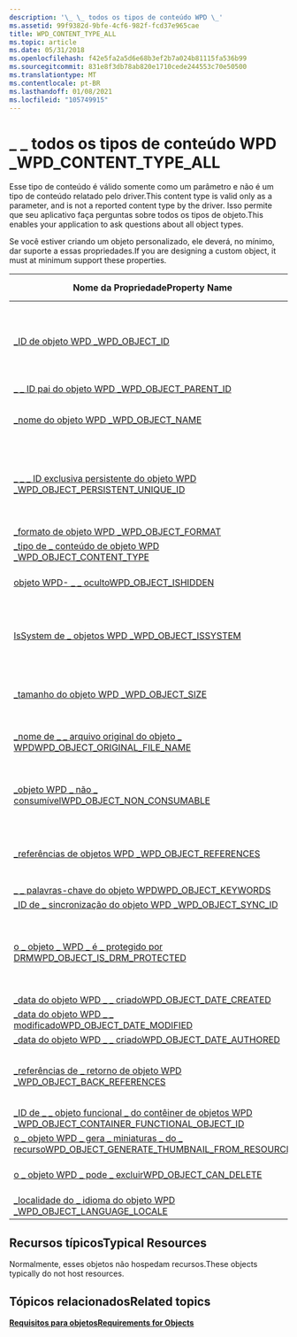 ```yaml
---
description: '\_ \_ todos os tipos de conteúdo WPD \_'
ms.assetid: 99f9382d-9bfe-4cf6-982f-fcd37e965cae
title: WPD_CONTENT_TYPE_ALL
ms.topic: article
ms.date: 05/31/2018
ms.openlocfilehash: f42e5fa2a5d6e68b3ef2b7a024b81115fa536b99
ms.sourcegitcommit: 831e8f3db78ab820e1710cede244553c70e50500
ms.translationtype: MT
ms.contentlocale: pt-BR
ms.lasthandoff: 01/08/2021
ms.locfileid: "105749915"
---
```

# <a name="wpd_content_type_all"></a><span data-ttu-id="e1ca3-103">\_ \_ todos os tipos de conteúdo WPD \_</span><span class="sxs-lookup"><span data-stu-id="e1ca3-103">WPD\_CONTENT\_TYPE\_ALL</span></span>

<span data-ttu-id="e1ca3-104">Esse tipo de conteúdo é válido somente como um parâmetro e não é um tipo de conteúdo relatado pelo driver.</span><span class="sxs-lookup"><span data-stu-id="e1ca3-104">This content type is valid only as a parameter, and is not a reported content type by the driver.</span></span> <span data-ttu-id="e1ca3-105">Isso permite que seu aplicativo faça perguntas sobre todos os tipos de objeto.</span><span class="sxs-lookup"><span data-stu-id="e1ca3-105">This enables your application to ask questions about all object types.</span></span>

<span data-ttu-id="e1ca3-106">Se você estiver criando um objeto personalizado, ele deverá, no mínimo, dar suporte a essas propriedades.</span><span class="sxs-lookup"><span data-stu-id="e1ca3-106">If you are designing a custom object, it must at minimum support these properties.</span></span>



| <span data-ttu-id="e1ca3-107">Nome da Propriedade</span><span class="sxs-lookup"><span data-stu-id="e1ca3-107">Property Name</span></span>                                                                                                         | <span data-ttu-id="e1ca3-108">Obrigatório ou opcional</span><span class="sxs-lookup"><span data-stu-id="e1ca3-108">Required or Optional</span></span>                                                               |
|-----------------------------------------------------------------------------------------------------------------------|------------------------------------------------------------------------------------|
| [<span data-ttu-id="e1ca3-109">\_ID de objeto WPD \_</span><span class="sxs-lookup"><span data-stu-id="e1ca3-109">WPD\_OBJECT\_ID</span></span>](object-properties.md)                                                                | <span data-ttu-id="e1ca3-110">Obrigatório, somente leitura.</span><span class="sxs-lookup"><span data-stu-id="e1ca3-110">Required, read-only.</span></span> <span data-ttu-id="e1ca3-111">Um cliente não pode definir essa propriedade, mesmo no momento da criação.</span><span class="sxs-lookup"><span data-stu-id="e1ca3-111">A client cannot set this property, even at creation time.</span></span>     |
| [<span data-ttu-id="e1ca3-112">\_ \_ ID pai do objeto WPD \_</span><span class="sxs-lookup"><span data-stu-id="e1ca3-112">WPD\_OBJECT\_PARENT\_ID</span></span>](object-properties.md)                                                 | <span data-ttu-id="e1ca3-113">Obrigatórios.</span><span class="sxs-lookup"><span data-stu-id="e1ca3-113">Required.</span></span>                                                                          |
| [<span data-ttu-id="e1ca3-114">\_nome do objeto WPD \_</span><span class="sxs-lookup"><span data-stu-id="e1ca3-114">WPD\_OBJECT\_NAME</span></span>](object-properties.md)                                                            | <span data-ttu-id="e1ca3-115">Necessário se o objeto representar um arquivo.</span><span class="sxs-lookup"><span data-stu-id="e1ca3-115">Required if the object represents a file.</span></span>                                          |
| [<span data-ttu-id="e1ca3-116">\_ \_ \_ ID exclusiva persistente do objeto WPD \_</span><span class="sxs-lookup"><span data-stu-id="e1ca3-116">WPD\_OBJECT\_PERSISTENT\_UNIQUE\_ID</span></span>](object-properties.md)                          | <span data-ttu-id="e1ca3-117">Obrigatório, somente leitura.</span><span class="sxs-lookup"><span data-stu-id="e1ca3-117">Required, read-only.</span></span> <span data-ttu-id="e1ca3-118">Um cliente não pode definir essa propriedade, mesmo no momento da criação.</span><span class="sxs-lookup"><span data-stu-id="e1ca3-118">A client cannot set this property, even at creation time.</span></span>     |
| [<span data-ttu-id="e1ca3-119">\_formato de objeto WPD \_</span><span class="sxs-lookup"><span data-stu-id="e1ca3-119">WPD\_OBJECT\_FORMAT</span></span>](object-properties.md)                                                        | <span data-ttu-id="e1ca3-120">Obrigatórios.</span><span class="sxs-lookup"><span data-stu-id="e1ca3-120">Required.</span></span>                                                                          |
| [<span data-ttu-id="e1ca3-121">\_tipo de \_ conteúdo de objeto WPD \_</span><span class="sxs-lookup"><span data-stu-id="e1ca3-121">WPD\_OBJECT\_CONTENT\_TYPE</span></span>](object-properties.md)                                           | <span data-ttu-id="e1ca3-122">Obrigatórios.</span><span class="sxs-lookup"><span data-stu-id="e1ca3-122">Required.</span></span>                                                                          |
| [<span data-ttu-id="e1ca3-123">objeto WPD- \_ \_ oculto</span><span class="sxs-lookup"><span data-stu-id="e1ca3-123">WPD\_OBJECT\_ISHIDDEN</span></span>](object-properties.md)                                                    | <span data-ttu-id="e1ca3-124">Necessário se o objeto estiver oculto.</span><span class="sxs-lookup"><span data-stu-id="e1ca3-124">Required if the object is hidden.</span></span>                                                  |
| [<span data-ttu-id="e1ca3-125">IsSystem de \_ objetos WPD \_</span><span class="sxs-lookup"><span data-stu-id="e1ca3-125">WPD\_OBJECT\_ISSYSTEM</span></span>](object-properties.md)                                                    | <span data-ttu-id="e1ca3-126">Obrigatório se o objeto for um objeto do sistema (representa um arquivo do sistema).</span><span class="sxs-lookup"><span data-stu-id="e1ca3-126">Required if the object is a system object (represents a system file).</span></span>              |
| [<span data-ttu-id="e1ca3-127">\_tamanho do objeto WPD \_</span><span class="sxs-lookup"><span data-stu-id="e1ca3-127">WPD\_OBJECT\_SIZE</span></span>](object-properties.md)                                                            | <span data-ttu-id="e1ca3-128">Necessário se o objeto tiver pelo menos um recurso.</span><span class="sxs-lookup"><span data-stu-id="e1ca3-128">Required if the object has at least one resource.</span></span>                                  |
| [<span data-ttu-id="e1ca3-129">\_nome de \_ \_ arquivo original do objeto \_ WPD</span><span class="sxs-lookup"><span data-stu-id="e1ca3-129">WPD\_OBJECT\_ORIGINAL\_FILE\_NAME</span></span>](object-properties.md)                              | <span data-ttu-id="e1ca3-130">Necessário se o objeto representar um arquivo.</span><span class="sxs-lookup"><span data-stu-id="e1ca3-130">Required if the object represents a file.</span></span>                                          |
| [<span data-ttu-id="e1ca3-131">\_objeto WPD \_ não \_ consumível</span><span class="sxs-lookup"><span data-stu-id="e1ca3-131">WPD\_OBJECT\_NON\_CONSUMABLE</span></span>](object-properties.md)                                       | <span data-ttu-id="e1ca3-132">Recomendado se o objeto não for destinada ao consumo pelo dispositivo.</span><span class="sxs-lookup"><span data-stu-id="e1ca3-132">Recommended if the object is not meant for consumption by the device.</span></span>              |
| [<span data-ttu-id="e1ca3-133">\_referências de objetos WPD \_</span><span class="sxs-lookup"><span data-stu-id="e1ca3-133">WPD\_OBJECT\_REFERENCES</span></span>](object-properties.md)                                                | <span data-ttu-id="e1ca3-134">Obrigatório se o objeto tiver referências a outros objetos.</span><span class="sxs-lookup"><span data-stu-id="e1ca3-134">Required if the object has references to other objects.</span></span>                            |
| [<span data-ttu-id="e1ca3-135">\_ \_ palavras-chave do objeto WPD</span><span class="sxs-lookup"><span data-stu-id="e1ca3-135">WPD\_OBJECT\_KEYWORDS</span></span>](object-properties.md)                                                    | <span data-ttu-id="e1ca3-136">Opcional.</span><span class="sxs-lookup"><span data-stu-id="e1ca3-136">Optional.</span></span>                                                                          |
| [<span data-ttu-id="e1ca3-137">\_ID de \_ sincronização do objeto WPD \_</span><span class="sxs-lookup"><span data-stu-id="e1ca3-137">WPD\_OBJECT\_SYNC\_ID</span></span>](object-properties.md)                                                     | <span data-ttu-id="e1ca3-138">Opcional.</span><span class="sxs-lookup"><span data-stu-id="e1ca3-138">Optional.</span></span>                                                                          |
| [<span data-ttu-id="e1ca3-139">o \_ objeto \_ WPD \_ é \_ protegido por DRM</span><span class="sxs-lookup"><span data-stu-id="e1ca3-139">WPD\_OBJECT\_IS\_DRM\_PROTECTED</span></span>](object-properties.md)                                  | <span data-ttu-id="e1ca3-140">Necessário se o objeto estiver protegido pela tecnologia DRM (gerenciamento de direitos digitais).</span><span class="sxs-lookup"><span data-stu-id="e1ca3-140">Required if the object is protected by digital rights management (DRM) technology.</span></span> |
| [<span data-ttu-id="e1ca3-141">\_data do objeto WPD \_ \_ criado</span><span class="sxs-lookup"><span data-stu-id="e1ca3-141">WPD\_OBJECT\_DATE\_CREATED</span></span>](object-properties.md)                                           | <span data-ttu-id="e1ca3-142">Opcional.</span><span class="sxs-lookup"><span data-stu-id="e1ca3-142">Optional.</span></span>                                                                          |
| [<span data-ttu-id="e1ca3-143">\_data do objeto WPD \_ \_ modificado</span><span class="sxs-lookup"><span data-stu-id="e1ca3-143">WPD\_OBJECT\_DATE\_MODIFIED</span></span>](object-properties.md)                                         | <span data-ttu-id="e1ca3-144">Recomendável.</span><span class="sxs-lookup"><span data-stu-id="e1ca3-144">Recommended.</span></span>                                                                       |
| [<span data-ttu-id="e1ca3-145">\_data do objeto WPD \_ \_ criado</span><span class="sxs-lookup"><span data-stu-id="e1ca3-145">WPD\_OBJECT\_DATE\_AUTHORED</span></span>](object-properties.md)                                         | <span data-ttu-id="e1ca3-146">Opcional.</span><span class="sxs-lookup"><span data-stu-id="e1ca3-146">Optional.</span></span>                                                                          |
| [<span data-ttu-id="e1ca3-147">\_referências de \_ retorno de objeto WPD \_</span><span class="sxs-lookup"><span data-stu-id="e1ca3-147">WPD\_OBJECT\_BACK\_REFERENCES</span></span>](object-properties.md)                                                                | <span data-ttu-id="e1ca3-148">Recomendado se o objeto for referenciado por outro objeto.</span><span class="sxs-lookup"><span data-stu-id="e1ca3-148">Recommended if the object is referenced by another object.</span></span>                         |
| [<span data-ttu-id="e1ca3-149">\_ID de \_ \_ objeto funcional \_ do contêiner de objetos WPD \_</span><span class="sxs-lookup"><span data-stu-id="e1ca3-149">WPD\_OBJECT\_CONTAINER\_FUNCTIONAL\_OBJECT\_ID</span></span>](object-properties.md)     | <span data-ttu-id="e1ca3-150">Opcional.</span><span class="sxs-lookup"><span data-stu-id="e1ca3-150">Optional.</span></span>                                                                          |
| [<span data-ttu-id="e1ca3-151">o \_ objeto WPD \_ gera \_ miniaturas \_ do \_ recurso</span><span class="sxs-lookup"><span data-stu-id="e1ca3-151">WPD\_OBJECT\_GENERATE\_THUMBNAIL\_FROM\_RESOURCE</span></span>](object-properties.md) | <span data-ttu-id="e1ca3-152">Opcional.</span><span class="sxs-lookup"><span data-stu-id="e1ca3-152">Optional.</span></span>                                                                          |
| [<span data-ttu-id="e1ca3-153">o \_ objeto WPD \_ pode \_ excluir</span><span class="sxs-lookup"><span data-stu-id="e1ca3-153">WPD\_OBJECT\_CAN\_DELETE</span></span>](object-properties.md)                                                                     | <span data-ttu-id="e1ca3-154">Obrigatório se o objeto não puder ser excluído.</span><span class="sxs-lookup"><span data-stu-id="e1ca3-154">Required if the object cannot be deleted.</span></span>                                          |
| [<span data-ttu-id="e1ca3-155">\_localidade do \_ idioma do objeto WPD \_</span><span class="sxs-lookup"><span data-stu-id="e1ca3-155">WPD\_OBJECT\_LANGUAGE\_LOCALE</span></span>](object-properties.md)                                                                | <span data-ttu-id="e1ca3-156">Opcional.</span><span class="sxs-lookup"><span data-stu-id="e1ca3-156">Optional.</span></span>                                                                          |



 

## <a name="typical-resources"></a><span data-ttu-id="e1ca3-157">Recursos típicos</span><span class="sxs-lookup"><span data-stu-id="e1ca3-157">Typical Resources</span></span>

<span data-ttu-id="e1ca3-158">Normalmente, esses objetos não hospedam recursos.</span><span class="sxs-lookup"><span data-stu-id="e1ca3-158">These objects typically do not host resources.</span></span>

## <a name="related-topics"></a><span data-ttu-id="e1ca3-159">Tópicos relacionados</span><span class="sxs-lookup"><span data-stu-id="e1ca3-159">Related topics</span></span>

<dl> <dt>

[<span data-ttu-id="e1ca3-160">**Requisitos para objetos**</span><span class="sxs-lookup"><span data-stu-id="e1ca3-160">**Requirements for Objects**</span></span>](requirements-for-objects.md)
</dt> </dl>

 

 



